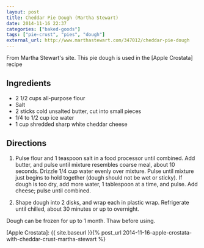 ```yaml
---
layout: post
title: Cheddar Pie Dough (Martha Stewart)
date: 2014-11-16 22:37
categories: ["baked-goods"]
tags: ["pie-crust", "pies", "dough"]
external_url: http://www.marthastewart.com/347012/cheddar-pie-dough
---
```

From Martha Stewart's site. This pie dough is used in the [Apple Crostata] recipe

Ingredients
-----------

-   2 1/2 cups all-purpose flour
-   Salt
-   2 sticks cold unsalted butter, cut into small pieces
-   1/4 to 1/2 cup ice water
-   1 cup shredded sharp white cheddar cheese

Directions
----------

1.  Pulse flour and 1 teaspoon salt in a food processor until combined.
    Add butter, and pulse until mixture resembles coarse meal, about 10
    seconds. Drizzle 1/4 cup water evenly over mixture. Pulse until
    mixture just begins to hold together (dough should not be wet or
    sticky). If dough is too dry, add more water, 1 tablespoon at a
    time, and pulse. Add cheese; pulse until combined.

2.  Shape dough into 2 disks, and wrap each in plastic wrap. Refrigerate
    until chilled, about 30 minutes or up to overnight.


Dough can be frozen for up to 1 month. Thaw before using.

[Apple Crostata]: {{ site.baseurl }}{% post_url 2014-11-16-apple-crostata-with-cheddar-crust-martha-stewart %}

